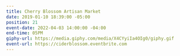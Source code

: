 ```yaml
---
title: Cherry Blossom Artisan Market
date: 2019-01-10 18:39:00 -05:00
position: 21
event-date: 2022-04-03 14:00:00 -04:00
end-time: 05PM
giphy-url: https://media.giphy.com/media/X4CYyiIa4OIg0/giphy.gif
event-url: https://ciderblossom.eventbrite.com
---
```


